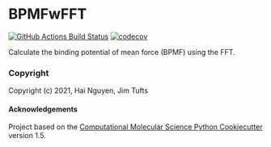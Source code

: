 BPMFwFFT
==============================
[//]: # (Badges)
[![GitHub Actions Build Status](https://github.com/jimtufts/bpmfwfft/workflows/CI/badge.svg)](https://github.com/jimtufts/bpmfwfft/actions?query=workflow%3ACI)
[![codecov](https://codecov.io/gh/jimtufts/BPMFwFFT/branch/master/graph/badge.svg)](https://codecov.io/gh/jimtufts/BPMFwFFT/branch/master)


Calculate the binding potential of mean force (BPMF) using the FFT.

### Copyright

Copyright (c) 2021, Hai Nguyen, Jim Tufts


#### Acknowledgements
 
Project based on the 
[Computational Molecular Science Python Cookiecutter](https://github.com/molssi/cookiecutter-cms) version 1.5.
